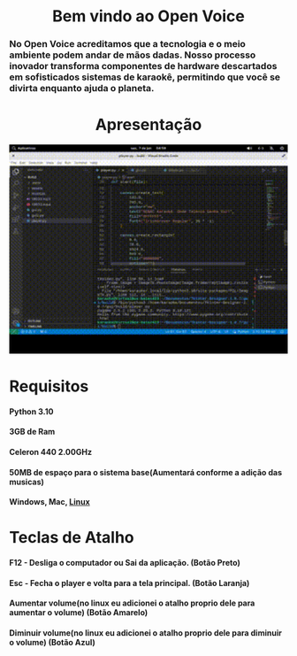 <h1 align="center">
  Bem vindo ao Open Voice
</h1>

<h3>No Open Voice acreditamos que a tecnologia e o meio ambiente podem andar de mãos dadas. Nosso processo inovador transforma componentes de hardware descartados em sofisticados sistemas de karaokê, permitindo que você se divirta enquanto ajuda o planeta.</h3>

<h1 align="center">
  Apresentação
</h1>

<p align="center">
  <img width="800px" src="testeplayermoldura.gif">
</p>


<h1>Requisitos</h1>
<h4>Python 3.10</h4> 
<h4>3GB de Ram</h4>
<h4>Celeron 440 2.00GHz</h4>
<h4>50MB de espaço para o sistema base(Aumentará conforme a adição das musicas)</h4>
<h4>Windows, Mac, <a href="https://github.com/OpenVoiceForAll/OpenVoice-Karaoke-for-All/tree/main/Linux">Linux</a></h4>

<h1>Teclas de Atalho</h1>
<h4>F12 - Desliga o computador ou Sai da aplicação. (Botão Preto)</h4>
<h4>Esc - Fecha o player e volta para a tela principal. (Botão Laranja)</h4>
<h4>Aumentar volume(no linux eu adicionei o atalho proprio dele para aumentar o volume) (Botão Amarelo)</h4>
<h4>Diminuir volume(no linux eu adicionei o atalho proprio dele para diminuir o volume) (Botão Azul)</h4>
